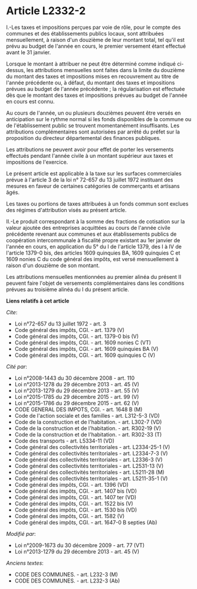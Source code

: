 # Article L2332-2

I.-Les taxes et impositions perçues par voie de rôle, pour le compte des communes et des établissements publics locaux, sont
attribuées mensuellement, à raison d'un douzième de leur montant total, tel qu'il est prévu au budget de l'année en cours, le
premier versement étant effectué avant le 31 janvier. 

Lorsque le montant à attribuer ne peut être déterminé comme indiqué ci-dessus, les attributions mensuelles sont faites dans
la limite du douzième du montant des taxes et impositions mises en recouvrement au titre de l'année précédente ou, à défaut,
du montant des taxes et impositions prévues au budget de l'année précédente ; la régularisation est effectuée dès que le
montant des taxes et impositions prévues au budget de l'année en cours est connu. 

Au cours de l'année, un ou plusieurs douzièmes peuvent être versés en anticipation sur le rythme normal si les fonds
disponibles de la commune ou de l'établissement public se trouvent momentanément insuffisants. Les attributions
complémentaires sont autorisées par arrêté du préfet sur la proposition du directeur départemental des finances publiques. 

Les attributions ne peuvent avoir pour effet de porter les versements effectués pendant l'année civile à un montant supérieur
aux taxes et impositions de l'exercice. 

Le présent article est applicable à la taxe sur les surfaces commerciales prévue à l'article 3 de la loi n° 72-657 du 13
juillet 1972 instituant des mesures en faveur de certaines catégories de commerçants et artisans âgés. 

Les taxes ou portions de taxes attribuées à un fonds commun sont exclues des régimes d'attribution visés au présent article. 

II.-Le produit correspondant à la somme des fractions de cotisation sur la valeur ajoutée des entreprises acquittées au cours
de l'année civile précédente revenant aux communes et aux établissements publics de coopération intercommunale à fiscalité
propre existant au 1er janvier de l'année en cours, en application du 5° du I de l'article 1379, des I à IV de l'article
1379-0 bis, des articles 1609 quinquies BA, 1609 quinquies C et 1609 nonies C du code général des impôts, est versé
mensuellement à raison d'un douzième de son montant. 

Les attributions mensuelles mentionnées au premier alinéa du présent II peuvent faire l'objet de versements complémentaires
dans les conditions prévues au troisième alinéa du I du présent article.

**Liens relatifs à cet article**

_Cite_:

  - Loi n°72-657 du 13 juillet 1972 - art. 3
  - Code général des impôts, CGI. - art. 1379 (V)
  - Code général des impôts, CGI. - art. 1379-0 bis (V)
  - Code général des impôts, CGI. - art. 1609 nonies C (VT)
  - Code général des impôts, CGI. - art. 1609 quinquies BA (V)
  - Code général des impôts, CGI. - art. 1609 quinquies C (V)

_Cité par_:

  - Loi n°2008-1443 du 30 décembre 2008 - art. 110
  - Loi n°2013-1278 du 29 décembre 2013 - art. 45 (V)
  - Loi n°2013-1279 du 29 décembre 2013 - art. 55 (V)
  - Loi n°2015-1785 du 29 décembre 2015 - art. 99 (V)
  - Loi n°2015-1786 du 29 décembre 2015 - art. 62 (V)
  - CODE GENERAL DES IMPOTS, CGI. - art. 1648 B (M)
  - Code de l'action sociale et des familles - art. L312-5-3 (VD)
  - Code de la construction et de l'habitation. - art. L302-7 (VD)
  - Code de la construction et de l'habitation. - art. R302-19 (V)
  - Code de la construction et de l'habitation. - art. R302-33 (T)
  - Code des transports - art. L5334-11 (VD)
  - Code général des collectivités territoriales - art. L2334-25-1 (V)
  - Code général des collectivités territoriales - art. L2334-7-3 (V)
  - Code général des collectivités territoriales - art. L2336-3 (V)
  - Code général des collectivités territoriales - art. L2531-13 (V)
  - Code général des collectivités territoriales - art. L5211-28 (M)
  - Code général des collectivités territoriales - art. L5211-35-1 (V)
  - Code général des impôts, CGI. - art. 1396 (VD)
  - Code général des impôts, CGI. - art. 1407 bis (VD)
  - Code général des impôts, CGI. - art. 1407 ter (VD)
  - Code général des impôts, CGI. - art. 1522 bis (V)
  - Code général des impôts, CGI. - art. 1530 bis (VD)
  - Code général des impôts, CGI. - art. 1582 (V)
  - Code général des impôts, CGI. - art. 1647-0 B septies (Ab)

_Modifié par_:

  - Loi n°2009-1673 du 30 décembre 2009 - art. 77 (VT)
  - Loi n°2013-1279 du 29 décembre 2013 - art. 45 (V)

_Anciens textes_:

  - CODE DES COMMUNES. - art. L232-3 (M)
  - CODE DES COMMUNES. - art. L232-3 (Ab)
